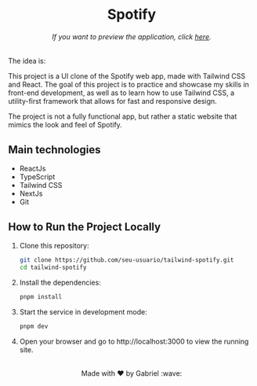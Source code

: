 <h1 align="center"> Spotify </h1>

<h6 align="center"> 
	If you want to preview the application, click <a href="https://tailwind-spotify-gs.vercel.app/">here</a>.
</h6>

The idea is:

This project is a UI clone of the Spotify web app, made with Tailwind CSS and React. The goal of this project is to practice and showcase my skills in front-end development, as well as to learn how to use Tailwind CSS, a utility-first framework that allows for fast and responsive design.

The project is not a fully functional app, but rather a static website that mimics the look and feel of Spotify.

## Main technologies

- ReactJs
- TypeScript
- Tailwind CSS
- NextJs
- Git

## How to Run the Project Locally

1. Clone this repository:

   ```bash
   git clone https://github.com/seu-usuario/tailwind-spotify.git
   cd tailwind-spotify

   ```

2. Install the dependencies:

   ```bash
   pnpm install

   ```

3. Start the service in development mode:

   ```bash
   pnpm dev

   ```

4. Open your browser and go to http://localhost:3000 to view the running site. </br></br>

<p align="center">
  Made with ♥ by Gabriel :wave:
  </p>
